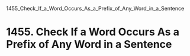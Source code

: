 1455_Check_If_a_Word_Occurs_As_a_Prefix_of_Any_Word_in_a_Sentence
# 1455. Check If a Word Occurs As a Prefix of Any Word in a Sentence

